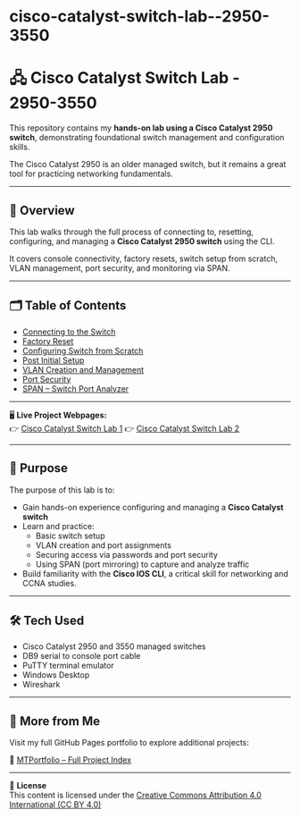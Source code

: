 # cisco-catalyst-switch-lab--2950-3550

# 🖧 Cisco Catalyst Switch Lab - 2950-3550

This repository contains my **hands-on lab using a Cisco Catalyst 2950 switch**, demonstrating foundational switch management and configuration skills.  

The Cisco Catalyst 2950 is an older managed switch, but it remains a great tool for practicing networking fundamentals.


---


## 📖 Overview

This lab walks through the full process of connecting to, resetting, configuring, and managing a **Cisco Catalyst 2950 switch** using the CLI.  

It covers console connectivity, factory resets, switch setup from scratch, VLAN management, port security, and monitoring via SPAN.


---


## 🗂 Table of Contents

  - [Connecting to the Switch](#1-connecting-to-the-switch)
  - [Factory Reset](#2-factory-reset)
  - [Configuring Switch from Scratch](#3-configuring-switch-from-scratch)
  - [Post Initial Setup](#4-post-initial-setup)
  - [VLAN Creation and Management](#5-vlan-creation-and-management)
  - [Port Security](#6-port-security)
  - [SPAN – Switch Port Analyzer](#7-span--switch-port-analyzer)


---


🖥️ **Live Project Webpages:**  
👉 [Cisco Catalyst Switch Lab 1](https://mark-thompson01.github.io/MTPortfolio/Skills/Labbing%20with%20a%20Cisco%20Catalyst%202950%20Switch/)
👉 [Cisco Catalyst Switch Lab 2](https://mark-thompson01.github.io/MTPortfolio/Skills/Cisco%20STP%20Trunking%20Lab/)


---


## 🎯 Purpose

The purpose of this lab is to:

- Gain hands-on experience configuring and managing a **Cisco Catalyst switch**  
- Learn and practice:
  - Basic switch setup
  - VLAN creation and port assignments
  - Securing access via passwords and port security
  - Using SPAN (port mirroring) to capture and analyze traffic
- Build familiarity with the **Cisco IOS CLI**, a critical skill for networking and CCNA studies.


---


## 🛠️ Tech Used

- Cisco Catalyst 2950 and 3550 managed switches
- DB9 serial to console port cable
- PuTTY terminal emulator
- Windows Desktop
- Wireshark


---


## 📁 More from Me

Visit my full GitHub Pages portfolio to explore additional projects:

🔗 [MTPortfolio – Full Project Index](https://mark-thompson01.github.io/MTPortfolio/)


---


📄 **License**  
This content is licensed under the [Creative Commons Attribution 4.0 International (CC BY 4.0)](https://creativecommons.org/licenses/by/4.0/)






